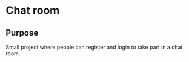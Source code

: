 # Chat room

## Purpose

Small project where people can register and login to take part in a chat room.
